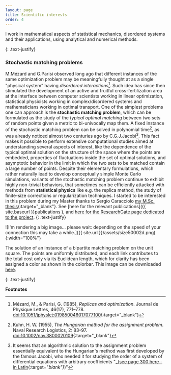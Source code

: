 ```yaml
---
layout: page
title: Scientific interests
order: 4
---
```




I work in mathematical aspects of statistical mechanics, disordered systems and their applications, using analytical and numerical methods. <br />
<!--The topics I have so far contributed are listed below.-->
{: .text-justify}


### Stochastic matching problems
M.Mézard and G.Parisi observed long ago that different instances of the same optimization problem may be meaningfully thought at as a single "physical system" having _disordered interactions_[^3].  Such idea has since then stimulated the development of an active and fruitful cross-fertilization area at the interface between computer scientists working in linear optimization, statistical physicists working in complex/disordered systems and mathematicians working in optimal transport. One of the simplest problems one can approach is the **stochastic matching problem**, which can be formulated as the study of the _typical optimal matching_ between two sets of random points given a metric to bi-univocally map them. A fixed instance of the stochastic matching problem can be solved in polynomial time[^1], as was already noticed almost two centuries ago by C.G.J.Jacobi[^2]. This fact makes it possible to perform extensive computational studies aimed at understanding several aspects of interest, like the dependence of the typical optimal solution on the structure of the space where the points are embedded, properties of fluctuations inside the set of optimal solutions, and asymptotic behavior in the limit in which the two sets to be matched contain a large number of points. Despite their elementary formulations, which rather naturally lead to develop conceptually simple Monte Carlo simulations, variants of the stochastic matching problem continue to exhibit highly non-trivial behaviors, that sometimes can be efficiently attacked with methods from **statistical physics** like e.g. the replica method, the study of finite-size corrections or regularization techniques.
I started to be interested in this problem during my Master thanks to Sergio Caracciolo [my M.Sc. thesis](downloads/masterthesis.pdf){:target="_blank"}. See [here for the relevant publications]({{  site.baseurl }}publications ), and [here for the ResearchGate page dedicated to the project](https://www.researchgate.net/project/Bipartite-matching-relationship-between-random-and-Euclidean-graphs).
{: .text-justify}
<div class="tf2d" markdown="block">

![I'm rendering a big image... please wait: depending on the speed of your connection this may take a while.]({{ site.url }}/assets/size50002d.png){:width="100%"}

</div>
<p class="message"><i class="fa fa-info-circle fa-fw" aria-hidden="true"></i>The solution of an instance of a bipartite matching problem on the unit square. The points are uniformly distributed, and each link contributes to the total cost only via its Euclidean length, which for clarity has been assigned a color as shown in the colorbar. This image can be downloaded <a href="assets/size50002d.png" target="_blank">here</a>. </p>
{: .text-justify}
<br/>

[^3]:
	Mézard, M., & Parisi, G. (1985), _Replicas and optimization_. Journal de Physique Lettres, 46(17), 771–778. [doi:10.1051/jphyslet:019850046017077100](http://jphyslet.journaldephysique.org/en/articles/jphyslet/abs/1985/17/jphyslet_1985__46_17_771_0/jphyslet_1985__46_17_771_0.html){:target="_blank"}


<!--
The _assignment problem_ is the search of a permutation \\( \pi^* \in \mathcal{S}_n \\), the symmetric group on $$n$$ symbols, that minimizes a cost or energy
{: .text-justify}

$$ E(\pi^*;w) := \min_{ \pi \in \mathcal{S}_n } E(\pi;w) = \min_{ \pi \in \mathcal{S}_n } \sum_{i=1}^n w_{i\pi(i)}
$$

where \\( w_{ij} \\) is the cost of assigning the $$i$$-th object of a certain class to the $$j$$-th one of another one. $$ E(\pi^*;w)$$ is called the _optimal cost_ or _the ground state energy_, depending on the context. Thus the problem is completely specified by a $$n\times n$$ matrix $$w$$, called ''cost matrix''. For example, you run a business and you know that employee $$i$$ can finish task $$j$$ in $$w_{ij}$$ seconds, and you would like to minimize the total employees time of execution for the whole set of $$n$$ tasks under the constraint that each employee does only one task.
{: .text-justify}

This problem was solved by **H.W.Kuhn** in 1955[^1] with the introduction of the "Hungarian method", an algorithm that runs in polynomial time complexity $$O(n^4)$$[^2]. But what happens if $$w$$ is a **random matrix**?
{: .text-justify}


Depending on the way this random matrix is built, this stochastic problem takes different names:
{: .text-justify}

- **Random Assignment Problem** (RAP) if the entries are independent and identically distributed random variables with density $$\rho$$;
- **Euclidean Bipartite Matching Problem** (EBMP), if $$w_{ij}=d^p(b_i,w_j)$$, where $$\lbrace b_i \rbrace_{i=1}^n$$ ("the blacks") and $$\lbrace w_i \rbrace_{i=1}^n$$ ("the whites") are two families of i.i.d.r.v. uniformly distributed in the unit hypercube in $$D$$ dimensions (or in the $$D$$-torus), and $$d$$ is the Euclidean distance.

In these problems, where physically only typical information is known on the nature of interactions, there is lack of the most common symmetries, that are restored only on average. They also display **frustration**, in the sense that it is in general not possible to locally satisfy energy minimization. Both previous features are typically found in the statistical physics of **spin glasses**. 	
{: .text-justify}


In a seminal paper on the subject[^3], **M.Mézard** and **G.Parisi** introduced a canonical ensemble formulation for the RAP. Using the _replica method_, they showed that, in determining the asymptotics of the zero-temperature quenched free energy (i.e. the _typical optimal cost_) as $$n \to \infty$$, the only relevant property is a **universal exponent** $$r$$ characterizing the small-argument behavior of $$\rho$$: $$\rho(w_{ij})\sim w_{ij}^r$$ as $$w_{ij} \to 0$$.
{: .text-justify}


The EBMP is in many respect more difficult than the RAP due to the geometry of the underlying space; solutions may have very different qualitative behavior depending on $$D$$ and $$p$$. Remarkably, it has rich connections with different areas of mathematics, for example with the Monge-Kantorovich problem, with gaussian stochastic processes and with cycle properties of random permutations (especially in $$D=1$$).
{: .text-justify}

Since the problem at fixed instance is solved in polynomial time, current technologies allow a Monte Carlo approach to sizes up to $$n=10^4$$ on a personal computer, so that analytical predictions can be significantly tested against numerical simulations.
{: .text-justify}

The research on these problems started in [my M.Sc. thesis](downloads/masterthesis.pdf){:target="_blank"}. You can find updated publications [clicking here](/publications) or at the [ResearchGate project page](https://www.researchgate.net/project/Bipartite-matching-relationship-between-random-and-Euclidean-graphs){:target="_blank"}.
{: .text-justify}

<!--div class="tf2d" markdown="block"-->
<!--
![I'm rendering a big image... please wait: this may take a while.]({{ site.url }}/assets/size50002d.png){:width="100%"}
-->
<!--/div-->

<!--
<p class="message"><i class="fa fa-info-circle fa-fw" aria-hidden="true"></i>The solution of an instance of the EBMP in D=2 on the unit square. Each link contributes to the total cost with its Euclidean length, which determines its color as shown in the key (image also accessible <a href="assets/size50002d.png" target="_blank">here</a>). </p>
{: .text-justify}

-->
**Footnotes**

[^1]:
	Kuhn, H. W. (1955), _The Hungarian method for the assignment problem_. Naval Research Logistics, 2: 83–97. [doi:10.1002/nav.3800020109](http://onlinelibrary.wiley.com/doi/10.1002/nav.3800020109/abstract){:target="_blank"}

[^2]:
	It seems that an algorithmic solution to the assignment problem essentially equivalent to the Hungarian's method was first developed by the famous Jacobi, who needed it for studying the order of a system of differential equations with arbitrary coefficients "_([see page 300 here - in Latin](http://gdz.sub.uni-goettingen.de/dms/load/img/?PPN=GDZPPN002152592&IDDOC=266552){:target="_blank"}_)"

[^3]:
	Mézard, M., & Parisi, G. (1985), _Replicas and optimization_. Journal de Physique Lettres, 46(17), 771–778. [doi:10.1051/jphyslet:019850046017077100](http://jphyslet.journaldephysique.org/en/articles/jphyslet/abs/1985/17/jphyslet_1985__46_17_771_0/jphyslet_1985__46_17_771_0.html){:target="_blank"}

